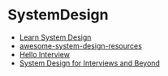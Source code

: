 # SystemDesign
* [Learn System Design](https://leetcode.com/explore/featured/card/system-design-for-interviews-and-beyond/)
* [awesome-system-design-resources](https://github.com/ashishps1/awesome-system-design-resources)
* [Hello Interview](https://www.youtube.com/@hello_interview)
* [System Design for Interviews and Beyond](https://leetcode.com/explore/interview/card/system-design-for-interviews-and-beyond/)
